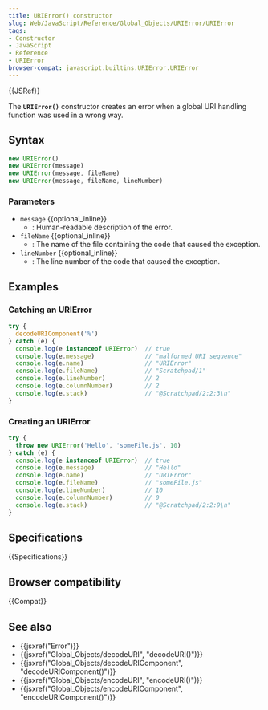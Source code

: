 ```yaml
---
title: URIError() constructor
slug: Web/JavaScript/Reference/Global_Objects/URIError/URIError
tags:
- Constructor
- JavaScript
- Reference
- URIError
browser-compat: javascript.builtins.URIError.URIError
---
```

{{JSRef}}

The **`URIError()`** constructor creates an error when a global URI handling
function was used in a wrong way.

## Syntax

```js
new URIError()
new URIError(message)
new URIError(message, fileName)
new URIError(message, fileName, lineNumber)
```

### Parameters

*   `message` {{optional_inline}}
    *   : Human-readable description of the error.
*   `fileName` {{optional_inline}}
    *   : The name of the file containing the code that caused the exception.
*   `lineNumber` {{optional_inline}}
    *   : The line number of the code that caused the exception.

## Examples

### Catching an URIError

```js
try {
  decodeURIComponent('%')
} catch (e) {
  console.log(e instanceof URIError)  // true
  console.log(e.message)              // "malformed URI sequence"
  console.log(e.name)                 // "URIError"
  console.log(e.fileName)             // "Scratchpad/1"
  console.log(e.lineNumber)           // 2
  console.log(e.columnNumber)         // 2
  console.log(e.stack)                // "@Scratchpad/2:2:3\n"
}
```

### Creating an URIError

```js
try {
  throw new URIError('Hello', 'someFile.js', 10)
} catch (e) {
  console.log(e instanceof URIError)  // true
  console.log(e.message)              // "Hello"
  console.log(e.name)                 // "URIError"
  console.log(e.fileName)             // "someFile.js"
  console.log(e.lineNumber)           // 10
  console.log(e.columnNumber)         // 0
  console.log(e.stack)                // "@Scratchpad/2:2:9\n"
}
```

## Specifications

{{Specifications}}

## Browser compatibility

{{Compat}}

## See also

*   {{jsxref("Error")}}
*   {{jsxref("Global_Objects/decodeURI", "decodeURI()")}}
*   {{jsxref("Global_Objects/decodeURIComponent", "decodeURIComponent()")}}
*   {{jsxref("Global_Objects/encodeURI", "encodeURI()")}}
*   {{jsxref("Global_Objects/encodeURIComponent", "encodeURIComponent()")}}
